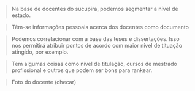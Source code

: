 
> Na base de docentes do sucupira, podemos segmentar a nível de estado.

> Têm-se informações pessoais acerca dos docentes como documento

> Podemos correlacionar com a base das teses e dissertações. Isso nos permitirá atribuir pontos de acordo com maior nível de tituação atingido, por exemplo.

> Tem algumas coisas como nível de titulação, cursos de mestrado profissional e outros que podem ser bons para rankear.

> Foto do docente (checar)